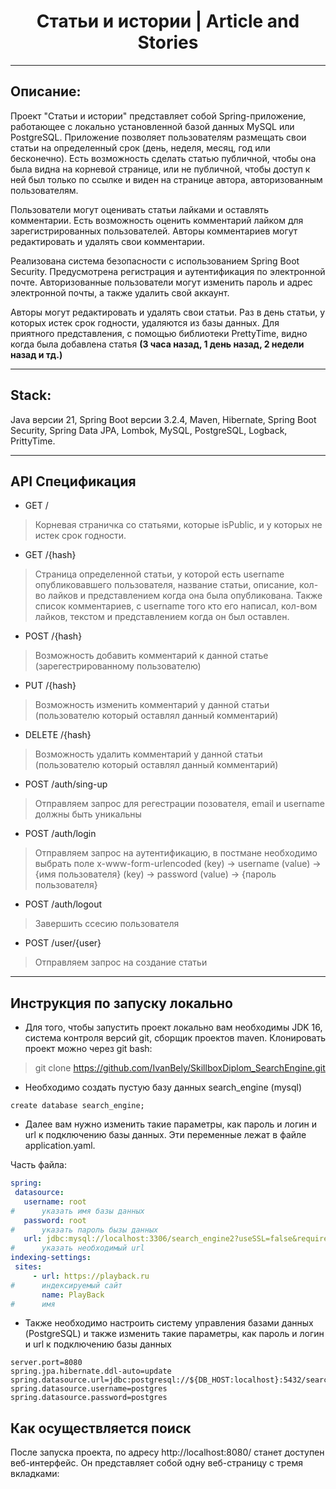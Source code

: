 # <h1 align="center">Статьи и истории | Article and Stories</h1>
***
## Описание:
Проект "Статьи и истории" представляет собой Spring-приложение, работающее с локально установленной базой данных MySQL или PostgreSQL. Приложение позволяет пользователям размещать свои статьи на определенный срок (день, неделя, месяц, год или бесконечно). Есть возможность сделать статью публичной, чтобы она была видна на корневой странице, или не публичной, чтобы доступ к ней был только по ссылке и виден на странице автора, авторизованным пользователям.

Пользователи могут оценивать статьи лайками и оставлять комментарии. Есть возможность оценить комментарий лайком для зарегистрированных пользователей. Авторы комментариев могут редактировать и удалять свои комментарии.

Реализована система безопасности с использованием Spring Boot Security. Предусмотрена регистрация и аутентификация по электронной почте. Авторизованные пользователи могут изменить пароль и адрес электронной почты, а также удалить свой аккаунт.

Авторы могут редактировать и удалять свои статьи. Раз в день статьи, у которых истек срок годности, удаляются из базы данных.
Для приятного представления, с помощью библиотеки PrettyTime, видно когда была добавлена статья **(3 часа назад, 1 день назад, 2 недели назад и тд.)**
***
## Stack:
Java версии 21, Spring Boot версии 3.2.4, Maven, Hibernate, Spring Boot Security, Spring Data JPA, Lombok, MySQL, PostgreSQL, Logback, PrittyTime.
***
## API Спецификация

* GET /

> Корневая страничка со статьями, которые isPublic, и у которых не истек срок годности.

* GET /{hash}

> Страница определенной статьи, у которой есть username опубликовавшего пользователя, название статьи, описание, кол-во лайков и представлением когда она была опубликована.
> Также список комментариев, с username того кто его написал, кол-вом лайков, текстом и представлением когда он был оставлен. 

* POST /{hash}

> Возможность добавить комментарий к данной статье (зарегестрированному пользователю)

* PUT /{hash}

> Возможность изменить комментарий у данной статьи (пользователю который оставлял данный комментарий)

* DELETE /{hash}

> Возможность удалить комментарий у данной статьи (пользователю который оставлял данный комментарий)

* POST /auth/sing-up

> Отправляем запрос для регестрации позователя, email и username должны быть уникальны

* POST /auth/login

> Отправляем запрос на аутентификацию, в постмане необходимо выбрать поле x-www-form-urlencoded
> (key) -> username (value) -> {имя пользователя}
> (key) -> password (value) -> {пароль пользователя}

* POST /auth/logout

> Завершить ссесию пользователя

* POST /user/{user}

> Отправляем запрос на создание статьи 
***
## Инструкция по запуску локально
* Для того, чтобы запустить проект локально вам необходимы JDK 16, система контроля версий git, сборщик проектов maven.
  Клонировать проект можно через git bash:
> git clone https://github.com/IvanBely/SkillboxDiplom_SearchEngine.git
* Необходимо создать пустую базу данных search_engine (mysql)
``` roomsql
create database search_engine;
 ```
* Далее вам нужно изменить такие параметры, как пароль и логин и url к подключению базы данных. Эти переменные лежат в файле application.yaml.

Часть файла:
 ``` yaml
spring:
  datasource:
    username: root
#      указать имя базы данных
    password: root
#      указать пароль бызы данных
    url: jdbc:mysql://localhost:3306/search_engine2?useSSL=false&requireSSL=false&allowPublicKeyRetrieval=true
#      указать необходимый url
indexing-settings:
  sites:
      - url: https://playback.ru
#      индексируемый сайт
        name: PlayBack
#      имя

``` 
* Также необходимо настроить систему управления базами данных (PostgreSQL) и также изменить такие параметры, как пароль и логин и url к подключению базы данных
 ``` properties
server.port=8080
spring.jpa.hibernate.ddl-auto=update
spring.datasource.url=jdbc:postgresql://${DB_HOST:localhost}:5432/search_engine
spring.datasource.username=postgres
spring.datasource.password=postgres
```
## Как осуществляется поиск
После запуска проекта, по адресу http://localhost:8080/ станет доступен веб-интерфейс. Он представляет собой одну веб-страницу с тремя вкладками:
